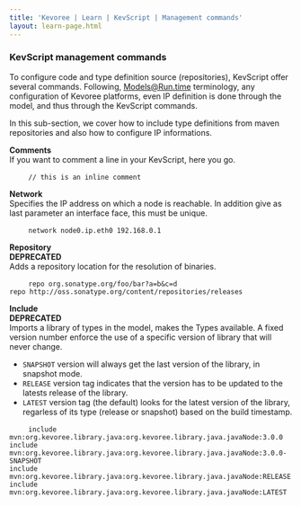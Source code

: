 ```yaml
---
title: 'Kevoree | Learn | KevScript | Management commands'
layout: learn-page.html
---
```

### KevScript management commands

To configure code and type definition source (repositories), KevScript offer several commands.
Following, Models@Run.time terminology, any configuration of Kevoree platforms, even IP definition is done through the model, and thus through the KevScript commands.

In this sub-section, we cover how to include type definitions from maven repositories and also how to configure IP informations.

**Comments**  
If you want to comment a line in your KevScript, here you go.
<pre>
    <code class="hljs nohighlight">// this is an inline comment</code>
</pre>

**Network**  
Specifies the IP address on which a node is reachable. In addition give as last parameter an interface face, this must be unique.
<pre>
    <code class="hljs nohighlight">network node0.ip.eth0 192.168.0.1</code>
</pre>

**Repository**  
<i class="fa fa-exclamation-triangle" style="color: orange"></i> **DEPRECATED**  
Adds a repository location for the resolution of binaries.
<pre>
    <code class="hljs nohighlight">repo org.sonatype.org/foo/bar?a=b&c=d
repo http://oss.sonatype.org/content/repositories/releases</code>
</pre>

**Include**  
<i class="fa fa-exclamation-triangle" style="color: orange"></i> **DEPRECATED**  
Imports a library of types in the model, makes the Types available.
A fixed version number enforce the use of a specific version of library that will never change.  
 - `SNAPSHOT` version will always get the last version of the library, in snapshot mode.  
 - `RELEASE` version tag indicates that the version has to be updated to the latests release of the library.  
 - `LATEST` version tag (the default) looks for the latest version of the library, regarless of its type (release or snapshot) based on the build timestamp.

<pre>
    <code class="hljs nohighlight">include mvn:org.kevoree.library.java:org.kevoree.library.java.javaNode:3.0.0
include mvn:org.kevoree.library.java:org.kevoree.library.java.javaNode:3.0.0-SNAPSHOT
include mvn:org.kevoree.library.java:org.kevoree.library.java.javaNode:RELEASE
include mvn:org.kevoree.library.java:org.kevoree.library.java.javaNode:LATEST</code>
</pre>
